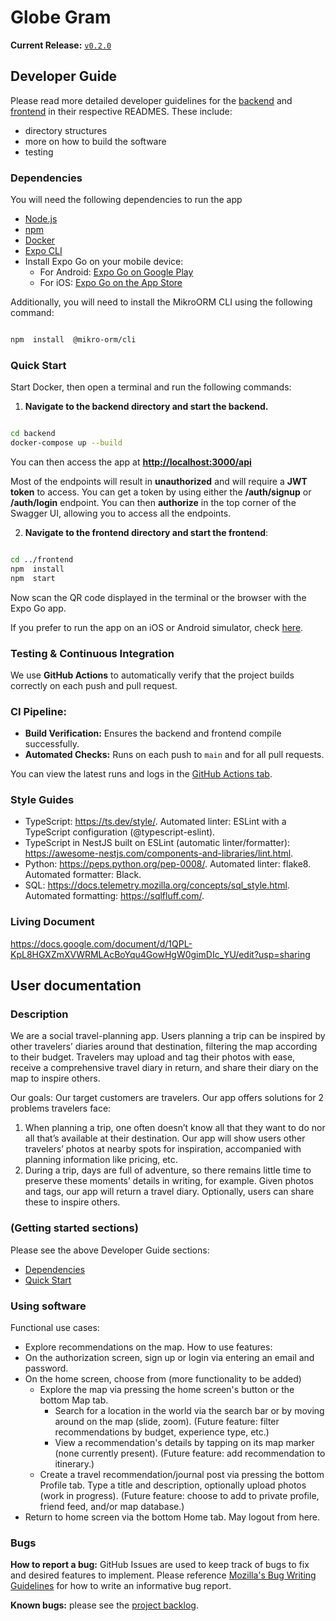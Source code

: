 # Globe Gram

**Current Release:** [`v0.2.0`](https://github.com/hruif/TravelPartner/releases/tag/v0.2.0)

## Developer Guide
Please read more detailed developer guidelines for the [backend](../main/backend/README.md) and [frontend](../main/frontend/README.md) in their respective READMES. These include:
- directory structures
- more on how to build the software
- testing

### Dependencies
You will need the following dependencies to run the app
- [Node.js](https://nodejs.org/en/download)
- [npm](https://docs.npmjs.com/downloading-and-installing-node-js-and-npm)
- [Docker](https://docs.docker.com/compose/install/)
- [Expo CLI](https://docs.expo.dev/more/expo-cli/)
- Install Expo Go on your mobile device:
	- For Android: [Expo Go on Google Play](https://play.google.com/store/apps/details?id=host.exp.exponent)
	- For iOS: [Expo Go on the App Store](https://apps.apple.com/us/app/expo-go/id982107779)

Additionally, you will need to install the MikroORM CLI using the following command:

```bash

npm  install  @mikro-orm/cli

```

### Quick Start
Start Docker, then open a terminal and run the following commands:

1) **Navigate to the backend directory and start the backend.**
```bash

cd backend
docker-compose up --build

```

You can then access the app at **[http://localhost:3000/api](http://localhost:3000/api)**

Most of the endpoints will result in **unauthorized** and will require a **JWT token** to access. You can get a token by using either the **/auth/signup** or **/auth/login** endpoint. You can then **authorize** in the top corner of the Swagger UI, allowing you to access all the endpoints.

2) **Navigate to the frontend directory and start the frontend**:
```bash

cd ../frontend
npm  install
npm  start

```

Now scan the QR code displayed in the terminal or the browser with the Expo Go app.

If you prefer to run the app on an iOS or Android simulator, check [here](../main/frontend/README.md#running-on-a-simulator).

### Testing & Continuous Integration
We use **GitHub Actions** to automatically verify that the project builds correctly on each push and pull request.

### CI Pipeline:
- **Build Verification:** Ensures the backend and frontend compile successfully.
- **Automated Checks:** Runs on each push to `main` and for all pull requests.

You can view the latest runs and logs in the [GitHub Actions tab](https://github.com/hruif/TravelPartner/actions).

### Style Guides
- TypeScript: https://ts.dev/style/. Automated linter: ESLint with a TypeScript configuration (@typescript-eslint).
- TypeScript in NestJS built on ESLint (automatic linter/formatter): https://awesome-nestjs.com/components-and-libraries/lint.html.
- Python: https://peps.python.org/pep-0008/. Automated linter: flake8. Automated formatter: Black.
- SQL: https://docs.telemetry.mozilla.org/concepts/sql_style.html. Automated formatting: https://sqlfluff.com/.

### Living Document
https://docs.google.com/document/d/1QPL-KpL8HGXZmXVWRMLAcBoYqu4GowHgW0gimDIc_YU/edit?usp=sharing

## User documentation
### Description
We are a social travel-planning app. Users planning a trip can be inspired by other travelers’ diaries around that destination, filtering the map according to their budget. Travelers may upload and tag their photos with ease, receive a comprehensive travel diary in return, and share their diary on the map to inspire others.

Our goals:
Our target customers are travelers. Our app offers solutions for 2 problems travelers face:
1) When planning a trip, one often doesn’t know all that they want to do nor all that’s available at their destination. Our app will show users other travelers’ photos at nearby spots for inspiration, accompanied with planning information like pricing, etc.
2) During a trip, days are full of adventure, so there remains little time to preserve these moments’ details in writing, for example. Given photos and tags, our app will return a travel diary. Optionally, users can share these to inspire others.

### (Getting started sections)
Please see the above Developer Guide sections:
- [Dependencies](#dependencies)
- [Quick Start](#quick-start)

### Using software
Functional use cases: 
- Explore recommendations on the map. 
How to use features:
- On the authorization screen, sign up or login via entering an email and password.
- On the home screen, choose from (more functionality to be added)
	- Explore the map via pressing the home screen's button or the bottom Map tab.
		- Search for a location in the world via the search bar or by moving around on the map (slide, zoom). (Future feature: filter recommendations by budget, experience type, etc.)
		- View a recommendation's details by tapping on its map marker (none currently present). (Future feature: add recommendation to itinerary.)
 	- Create a travel recommendation/journal post via pressing the bottom Profile tab. Type a title and description, optionally upload photos (work in progress). (Future feature: choose to add to private profile, friend feed, and/or map database.)
- Return to home screen via the bottom Home tab. May logout from here.
  
### Bugs
**How to report a bug:** GitHub Issues are used to keep track of bugs to fix and desired features to implement. 
Please reference [Mozilla's Bug Writing Guidelines](https://bugzilla.mozilla.org/page.cgi?id=bug-writing.html) for how to write an informative bug report. 

**Known bugs:** please see the [project backlog](https://github.com/users/hruif/projects/1/views/1).
